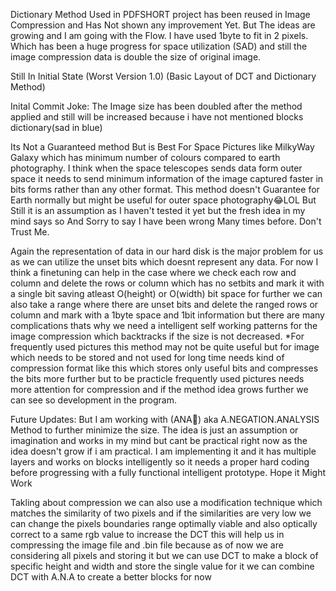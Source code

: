 Dictionary Method Used in PDFSHORT project has been reused in Image Compression and Has Not shown any improvement Yet. But The ideas are growing and I am going with the Flow.
I have used 1byte to fit in 2 pixels. Which has been a huge progress for space utilization (SAD) and still the image compression data is double the size of original image.

Still In Initial State (Worst Version 1.0) (Basic Layout of DCT and Dictionary Method)

Inital Commit Joke:
The Image size has been doubled after the method applied and still will be increased because i have not mentioned blocks dictionary(sad in blue)

Its Not a Guaranteed method But is Best For Space Pictures like MilkyWay Galaxy which has minimum number of colours compared to earth photography.
I think when the space telescopes sends data form outer space it needs to send minimum information of the image captured faster in bits forms rather than any other format.
This method doesn't Guarantee for Earth normally but might be useful for outer space photography😂LOL
But Still it is an assumption as I haven't tested it yet but the fresh idea in my mind says so And Sorry to say I have been wrong Many times before. Don't Trust Me.

Again the representation of data in our hard disk is the major problem for us as we can utilize the unset bits which doesnt represent any data.
For now I think a finetuning can help in the case where we check each row and column and delete the rows or column which has no setbits and mark it with a single bit saving atleast O(height) or O(width) bit space
for further we can also take a range where there are unset bits and delete the ranged rows or column and mark with a 1byte space and 1bit information but there are many complications thats why we need a intelligent self working patterns for the image compression which backtracks if the size is not decreased.
*For frequently used pictures this method may not be quite useful but for image which needs to be stored and not used for long time needs kind of compression format like this which stores only useful bits and compresses the bits more further
but to be practicle frequently used pictures needs more attention for compression and if the method idea grows further we can see so development in the program.

Future Updates:
But I am working with (ANA🌻) aka A.NEGATION.ANALYSIS Method to further minimize the size. The idea is just an assumption or imagination and works in my mind but cant be practical right now as the idea doesn't grow if i am practical. I am implementing it and it has multiple layers and works on blocks intelligently so it needs a proper hard coding before progressing with a fully functional intelligent prototype. 
Hope it Might Work 

Takling about compression we can also use a modification technique which matches the similarity of two pixels and if the similarities are very low we can change the pixels boundaries range optimally viable and also optically correct to a same rgb value to increase the DCT this will help us in compressing the image file and .bin file
because as of now we are considering all pixels and storing it but we can use DCT to make a block of specific height and width and store the single value for it we can combine DCT with A.N.A to create a better blocks for now

